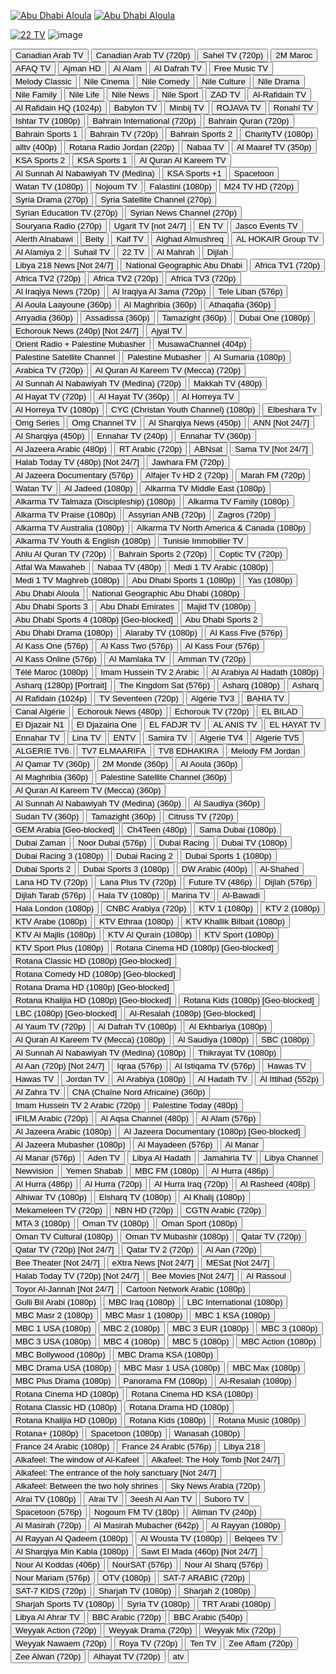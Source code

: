 [![Abu Dhabi Aloula](https://d3fg8lkx8f5xs7.cloudfront.net/325338195)](https://admdn2.cdn.mangomolo.com/adtv/smil:adtv.stream.smil/playlist.m3u8)
[![Abu Dhabi Aloula](https://d3fg8lkx8f5xs7.cloudfront.net/325338195)](https://admdn2.cdn.mangomolo.com/adtv/smil:adtv.stream.smil/playlist.m3u8)

[![22 TV](ssss)](http://82.212.74.99:8000/live/hls/8117.m3u8)
![image](https://user-images.githubusercontent.com/4974793/124799837-08aac680-df66-11eb-93f7-69569c41f111.png)


<a href="http://142.112.39.133:8080/catv.mp4"><button type="button">Canadian Arab TV</button></a>
<a href="http://142.112.39.133:8080/hls/catv/index.m3u8"><button type="button">Canadian Arab TV (720p)</button></a>
<a href="http://142.44.214.231:1935/saheltv/myStream/playlist.m3u8"><button type="button">Sahel TV (720p)</button></a>
<a href="http://149.100.19.226:8001/play/2M_Maroc"><button type="button">2M Maroc</button></a>
<a href="http://149.100.19.226:8001/play/AFAQ_TV"><button type="button">AFAQ TV</button></a>
<a href="http://149.100.19.226:8001/play/AJMAN_HD"><button type="button">Ajman HD</button></a>
<a href="http://149.100.19.226:8001/play/AL_ALAM_SYRIA_TV"><button type="button">Al Alam</button></a>
<a href="http://149.100.19.226:8001/play/AL_DAFRA_HD"><button type="button">Al Dafrah TV</button></a>
<a href="http://149.100.19.226:8001/play/Free_TV"><button type="button">Free Music TV</button></a>
<a href="http://149.100.19.226:8001/play/M_CLASSIC"><button type="button">Melody Classic</button></a>
<a href="http://149.100.19.226:8001/play/Nile_Cinema"><button type="button">Nile Cinema</button></a>
<a href="http://149.100.19.226:8001/play/Nile_Comedy"><button type="button">Nile Comedy</button></a>
<a href="http://149.100.19.226:8001/play/Nile_Culture"><button type="button">Nile Culture</button></a>
<a href="http://149.100.19.226:8001/play/Nile_Drama"><button type="button">Nile Drama</button></a>
<a href="http://149.100.19.226:8001/play/Nile_Family"><button type="button">Nile Family</button></a>
<a href="http://149.100.19.226:8001/play/Nile_Life"><button type="button">Nile Life</button></a>
<a href="http://149.100.19.226:8001/play/Nile_News"><button type="button">Nile News</button></a>
<a href="http://149.100.19.226:8001/play/Nile_Sport"><button type="button">Nile Sport</button></a>
<a href="http://149.100.19.226:8001/play/ZAD_TV"><button type="button">ZAD TV</button></a>
<a href="http://149.202.79.190:8081/arrafidaintv/publish/chunks.m3u8"><button type="button">Al-Rafidain TV</button></a>
<a href="http://149.202.79.190:8081/arrafidaintv/publish/playlist.m3u8"><button type="button">Al Rafidain HQ (1024p)</button></a>
<a href="http://163.172.39.215:25461/line/C4@!a3a1@!w72A/28"><button type="button">Babylon TV</button></a>
<a href="http://163.172.39.215:25461/line/C4@!a3a1@!w72A/45"><button type="button">Minbij TV</button></a>
<a href="http://163.172.39.215:25461/line/C4@!a3a1@!w72A/55"><button type="button">ROJAVA TV</button></a>
<a href="http://163.172.39.215:25461/live/line/C4@!a3a1@!w72A/26.m3u8"><button type="button">Ronahî TV</button></a>
<a href="http://176.9.102.245:1935/iShtarTV/liveStream/playlist.m3u8"><button type="button">Ishtar TV (1080p)</button></a>
<a href="http://185.105.4.106:1935/live/Bahrain%20International/playlist.m3u8"><button type="button">Bahrain International (720p)</button></a>
<a href="http://185.105.4.106:1935/live/Bahrain%20Quran/playlist.m3u8"><button type="button">Bahrain Quran (720p)</button></a>
<a href="http://185.105.4.106:1935/live/Bahrain%20Sports/playlist.m3u8"><button type="button">Bahrain Sports 1</button></a>
<a href="http://185.105.4.106:1935/live/Bahrain%20TV/playlist.m3u8"><button type="button">Bahrain TV (720p)</button></a>
<a href="http://185.105.4.107:1935/live/Bahrain%20Sports%202/playlist.m3u8"><button type="button">Bahrain Sports 2</button></a>
<a href="http://185.105.4.236:1935/live/ngrp:livestream_all/live.m3u8"><button type="button">CharityTV (1080p)</button></a>
<a href="http://185.96.70.242:1935/live/alltv/playlist.m3u8"><button type="button">alltv (400p)</button></a>
<a href="http://188.247.86.66/RotanaRadio/OnAirStudio1/playlist.m3u8"><button type="button">Rotana Radio Jordan (220p)</button></a>
<a href="http://31.14.40.237:1935/live/Nabaa/chunklist.m3u8"><button type="button">Nabaa TV</button></a>
<a href="http://38.96.175.40:1935/liveTrans/ngrp:channel23_all/playlist.m3u8"><button type="button">Al Maaref TV (350p)</button></a>
<a href="http://45.92.69.131:8001/play/a00b"><button type="button">KSA Sports 2</button></a>
<a href="http://45.92.69.131:8001/play/a00c"><button type="button">KSA Sports 1</button></a>
<a href="http://45.92.69.131:8001/play/a00f"><button type="button">Al Quran Al Kareem TV</button></a>
<a href="http://45.92.69.131:8001/play/a00g"><button type="button">Al Sunnah Al Nabawiyah TV (Medina)</button></a>
<a href="http://45.92.69.131:8001/play/a00i"><button type="button">KSA Sports +1</button></a>
<a href="http://45.92.69.131:8001/play/a023"><button type="button">Spacetoon</button></a>
<a href="http://51.15.246.58:8081/watantv_source2/live/playlist.m3u8"><button type="button">Watan TV (1080p)</button></a>
<a href="http://51.210.199.41/hls/stream.m3u8"><button type="button">Nojoum TV</button></a>
<a href="http://51.255.84.28:8081/palestiniantv_source/live/playlist.m3u8"><button type="button">Falastini (1080p)</button></a>
<a href="http://79.137.106.241/live/smil:OutStream1.smil/playlist.m3u8"><button type="button">M24 TV HD (720p)</button></a>
<a href="http://82.137.248.16:1935/Drama/stream19042021/playlist.m3u8"><button type="button">Syria Drama (270p)</button></a>
<a href="http://82.137.248.16:1935/Sat/stream19042021/playlist.m3u8"><button type="button">Syria Satellite Channel (270p)</button></a>
<a href="http://82.137.248.16:1935/SEdu/stream19042021/playlist.m3u8"><button type="button">Syrian Education TV (270p)</button></a>
<a href="http://82.137.248.16:1935/Snews/stream19042021/playlist.m3u8"><button type="button">Syrian News Channel (270p)</button></a>
<a href="http://82.137.248.16:1935/Souryana/stream19042021/playlist.m3u8"><button type="button">Souryana Radio (270p)</button></a>
<a href="http://82.137.248.16:1935/Ugarit/stream19042021/playlist.m3u8"><button type="button">Ugarit TV [not 24/7]</button></a>
<a href="http://82.212.74.100:8000/live/8130.m3u8"><button type="button">EN TV</button></a>
<a href="http://82.212.74.100:8000/live/hls/8131.m3u8"><button type="button">Jasco Events TV</button></a>
<a href="http://82.212.74.2:8000/live/7307.m3u8"><button type="button">Alerth Alnabawi</button></a>
<a href="http://82.212.74.2:8000/live/7312.m3u8"><button type="button">Beity</button></a>
<a href="http://82.212.74.2:8000/live/hls/7311.m3u8"><button type="button">Kaif TV</button></a>
<a href="http://82.212.74.3:8000/live/7512.m3u8"><button type="button">Alghad Almushreq</button></a>
<a href="http://82.212.74.3:8000/live/7513.m3u8"><button type="button">AL HOKAIR Group TV</button></a>
<a href="http://82.212.74.98:8000/live/7815.m3u8"><button type="button">Al Alamiya 2</button></a>
<a href="http://82.212.74.98:8000/live/hls/7726.m3u8"><button type="button">Suhail TV</button></a>
<a href="http://82.212.74.99:8000/live/hls/8117.m3u8"><button type="button">22 TV</button></a>
<a href="http://82.212.74.99:8000/live/hls/8173.m3u8"><button type="button">Al Mahrah</button></a>
<a href="http://91.134.145.75:10001/Dijlah/index.m3u8"><button type="button">Dijlah</button></a>
<a href="http://95.85.47.43/libya218news/tracks-v1a1/mono.m3u8"><button type="button">Libya 218 News [Not 24/7]</button></a>
<a href="http://admdn2.cdn.mangomolo.com/nagtv/smil:nagtv.stream.smil/chunklist_b800000_t64NDgwcA==.m3u8"><button type="button">National Geographic Abu Dhabi</button></a>
<a href="http://africatv.live.net.sa:1935/live/africatv/playlist.m3u8"><button type="button">Africa TV1 (720p)</button></a>
<a href="http://africatv.live.net.sa:1935/live/africatv2/playlist.m3u"><button type="button">Africa TV2 (720p)</button></a>
<a href="http://africatv.live.net.sa:1935/live/africatv2/playlist.m3u8"><button type="button">Africa TV2 (720p)</button></a>
<a href="http://africatv.live.net.sa:1935/live/africatv3/playlist.m3u"><button type="button">Africa TV3 (720p)</button></a>
<a href="http://cdn.catiacast.video/abr/78054972db7708422595bc96c6e024ac/playlist.m3u8"><button type="button">Al Iraqiya News (720p)</button></a>
<a href="http://cdn.catiacast.video/abr/8d2ffb0aba244e8d9101a9488a7daa05/playlist.m3u8"><button type="button">Al Iraqiya Al 3ama (720p)</button></a>
<a href="http://cdn.catiacast.video/abr/ed8f807e2548db4507d2a6f4ba0c4a06/playlist.m3u8"><button type="button">Tele Liban (576p)</button></a>
<a href="http://cdn-hls.globecast.tv/live/ramdisk/al_aoula_laayoune/hls_snrt/index.m3u8"><button type="button">Al Aoula Laayoune (360p)</button></a>
<a href="http://cdn-hls.globecast.tv/live/ramdisk/al_maghribia_snrt/hls_snrt/index.m3u8"><button type="button">Al Maghribia (360p)</button></a>
<a href="http://cdn-hls.globecast.tv/live/ramdisk/arrabiaa/hls_snrt/index.m3u8"><button type="button">Athaqafia (360p)</button></a>
<a href="http://cdn-hls.globecast.tv/live/ramdisk/arriadia/hls_snrt/index.m3u8"><button type="button">Arryadia (360p)</button></a>
<a href="http://cdn-hls.globecast.tv/live/ramdisk/assadissa/hls_snrt/index.m3u8"><button type="button">Assadissa (360p)</button></a>
<a href="http://cdn-hls.globecast.tv/live/ramdisk/tamazight_tv8_snrt/hls_snrt/index.m3u8"><button type="button">Tamazight (360p)</button></a>
<a href="http://dminnvll.cdn.mangomolo.com/dubaione/smil:dubaione.stream.smil/playlist.m3u8"><button type="button">Dubai One (1080p)</button></a>
<a href="http://echorouk-live-tv.dzsecurity.net:8081/echo/EchoroukNews/playlist.m3u8"><button type="button">Echorouk News (240p) [Not 24/7]</button></a>
<a href="http://htvajyal.mada.ps:8888/ajyal/tracks-v1a1/mono.m3u8"><button type="button">Ajyal TV</button></a>
<a href="http://htvint.mada.ps:8889//orient/tracks-v1a1/mono.m3u8"><button type="button">Orient Radio + Palestine Mubasher</button></a>
<a href="http://htvpalsat.mada.ps:8888/musawa/index.m3u8"><button type="button">MusawaChannel (404p)</button></a>
<a href="http://htvpalsat.mada.ps:8888/PBC/tracks-v1a1/mono.m3u8"><button type="button">Palestine Satellite Channel</button></a>
<a href="http://htvpalsat.mada.ps:8888/PBCLive/tracks-v1a1/mono.m3u8"><button type="button">Palestine Mubasher</button></a>
<a href="http://iptv.repl.co/Arabic/Al_summaria/"><button type="button">Al Sumaria (1080p)</button></a>
<a href="http://istream.binarywaves.com:8081/hls/arabica/playlist.m3u8"><button type="button">Arabica TV (720p)</button></a>
<a href="http://m.live.net.sa:1935/live/quran/playlist.m3u8"><button type="button">Al Quran Al Kareem TV (Mecca) (720p)</button></a>
<a href="http://m.live.net.sa:1935/live/sunnah/playlist.m3u8"><button type="button">Al Sunnah Al Nabawiyah TV (Medina) (720p)</button></a>
<a href="http://makkahtv.srfms.com:1935/makkahtv/livestream/chunklist_w1150651953.m3u8"><button type="button">Makkah TV (480p)</button></a>
<a href="http://media.islamexplained.com:1935/live/_definst_mp4:ahme.stream/playlist.m3u8"><button type="button">Al Hayat TV (720p)</button></a>
<a href="http://media.islamexplained.com:1935/live/_definst_mp4:ahme.stream_360p/playlist.m3u8"><button type="button">Al Hayat TV (360p)</button></a>
<a href="http://media.smc-host.com:1935/alhorreya.tv/alhorreya.smil/playlist.m3u8"><button type="button">Al Horreya TV</button></a>
<a href="http://media.smc-host.com:1935/alhorreya.tv/mp4:alhorreya3/playlist.m3u8"><button type="button">Al Horreya TV (1080p)</button></a>
<a href="http://media3.smc-host.com:1935/cycnow.com/smil:cyc.smil/playlist.m3u8"><button type="button">CYC (Christan Youth Channel) (1080p)</button></a>
<a href="http://media3.smc-host.com:1935/elbesharagtv.com/gtv.smil/playlist.m3u8"><button type="button">Elbeshara Tv</button></a>
<a href="http://media6.smc-host.com:1935/omgchannel.net/omgseries/playlist.m3u8"><button type="button">Omg Series</button></a>
<a href="http://media6.smc-host.com:1935/omgchannel.net/omgtv/playlist.m3u8"><button type="button">Omg Channel TV</button></a>
<a href="http://ns8.indexforce.com:1935/alsharqiyalive/mystream/playlist.m3u8"><button type="button">Al Sharqiya News (450p)</button></a>
<a href="http://ns8.indexforce.com:1935/ann/ann/playlist.m3u8"><button type="button">ANN [Not 24/7]</button></a>
<a href="http://ns8.indexforce.com:1935/home/mystream/playlist.m3u8"><button type="button">Al Sharqiya (450p)</button></a>
<a href="http://numidiatv-live.dzsecurity.net:8081/entv/EnnaharTV/playlist.m3u8"><button type="button">Ennahar TV (240p)</button></a>
<a href="http://numidiatv-live.dzsecurity.net:8081/entv/EnnaharTV_SD/playlist.m3u8"><button type="button">Ennahar TV (360p)</button></a>
<a href="http://ott-cdn.ucom.am/s69/index.m3u8"><button type="button">Al Jazeera Arabic (480p)</button></a>
<a href="http://rt-arab.secure.footprint.net:80/1104.m3u8"><button type="button">RT Arabic (720p)</button></a>
<a href="http://rtmp1.abnsat.com/hls/arabic.m3u8"><button type="button">ABNsat</button></a>
<a href="http://stream.sama-tv.net:8080/hls/samatv.m3u8"><button type="button">Sama TV [Not 24/7]</button></a>
<a href="http://streaming.tootvs.com:1935/8010/8010/playlist.m3u8"><button type="button">Halab Today TV (480p) [Not 24/7]</button></a>
<a href="http://streaming.toutech.net:1935/live/mp4:jawharafm.sdp/playlist.m3u8"><button type="button">Jawhara FM (720p)</button></a>
<a href="http://teledunet.com:8080/live/azrotv/azrotv2021/10040.m3u8"><button type="button">Al Jazeera Documentary (576p)</button></a>
<a href="http://two.alfajertv.com:8081/AlfajertvHDTwo_web/web/playlist.m3u8"><button type="button">Alfajer Tv HD 2 (720p)</button></a>
<a href="http://vstream3.hadara.ps:8081/marahFM_web/web/playlist.m3u8"><button type="button">Marah FM (720p)</button></a>
<a href="http://watantv.origin.technostreaming.net:8081/watantv_source2/live/chunks.m3u8"><button type="button">Watan TV</button></a>
<a href="http://web.teledunet.com:8080/live/azrotv/azrotv2021/10008.m3u8"><button type="button">Al Jadeed (1080p)</button></a>
<a href="https://58cc65c534c67.streamlock.net/alkarmatv.com/alkarmame1.smil/playlist.m3u8"><button type="button">Alkarma TV Middle East (1080p)</button></a>
<a href="https://58cc65c534c67.streamlock.net/alkarmatv.com/alkarmame2.smil/playlist.m3u8"><button type="button">Alkarma TV Talmaza (Discipleship) (1080p)</button></a>
<a href="https://58cc65c534c67.streamlock.net/alkarmatv.com/alkarmaNA2.smil/playlist.m3u8"><button type="button">Alkarma TV Family (1080p)</button></a>
<a href="https://58cc65c534c67.streamlock.net/alkarmatv.com/alkarmapa.smil/playlist.m3u8"><button type="button">Alkarma TV Praise (1080p)</button></a>
<a href="https://597f64b67707a.streamlock.net/anbsat.com/anb2/playlist.m3u8"><button type="button">Assyrian ANB (720p)</button></a>
<a href="https://5a3ed7a72ed4b.streamlock.net/zagrostv/SMIL:myStream.smil/playlist.m3u8"><button type="button">Zagros (720p)</button></a>
<a href="https://5a8308add0b31.streamlock.net/alkarmatv.com/alkarmaau.smil/playlist.m3u8"><button type="button">Alkarma TV Australia (1080p)</button></a>
<a href="https://5aafcc5de91f1.streamlock.net/alkarmatv.com/alkarmana1.smil/playlist.m3u8"><button type="button">Alkarma TV North America & Canada (1080p)</button></a>
<a href="https://5aafcc5de91f1.streamlock.net/alkarmatv.com/alkarmaus.smil/playlist.m3u8"><button type="button">Alkarma TV Youth & English (1080p)</button></a>
<a href="https://5ac31d8a4c9af.streamlock.net/tunimmob/myStream/chunklist.m3u8"><button type="button">Tunisie Immobilier TV</button></a>
<a href="https://5b18be6964c2f.streamlock.net/m/ngrp:ahul_all/playlist.m3u8"><button type="button">Ahlu Al Quran TV (720p)</button></a>
<a href="https://5c7b683162943.streamlock.net/live/ngrp:Bahrain%20Sports%202_all/playlist.m3u8"><button type="button">Bahrain Sports 2 (720p)</button></a>
<a href="https://5d12bc59c4748.streamlock.net/redirect/ctvchannel.tv/ctv.smil?type=m3u8"><button type="button">Coptic TV (720p)</button></a>
<a href="https://5d658d7e9f562.streamlock.net/atfal1.com/atfal2/playlist.m3u8"><button type="button">Atfal Wa Mawaheb</button></a>
<a href="https://5dc7d824154d0.streamlock.net/live/Nabaa/playlist.m3u8"><button type="button">Nabaa TV (480p)</button></a>
<a href="https://5f72f3a9b06b7.streamlock.net/live/smil:medi1ar.smil/playlist.m3u8"><button type="button">Medi 1 TV Arabic (1080p)</button></a>
<a href="https://5f72f3a9b06b7.streamlock.net/live/smil:medi1tv.smil/playlist.m3u8"><button type="button">Medi 1 TV Maghreb (1080p)</button></a>
<a href="https://admdn1.cdn.mangomolo.com/adsports1/smil:adsports1.stream.smil/playlist.m3u8"><button type="button">Abu Dhabi Sports 1 (1080p)</button></a>
<a href="https://admdn1.cdn.mangomolo.com/yastv/smil:yastv.stream.smil/playlist.m3u8"><button type="button">Yas (1080p)</button></a>
<a href="https://admdn2.cdn.mangomolo.com/adtv/smil:adtv.stream.smil/playlist.m3u8"><button type="button">Abu Dhabi Aloula</button></a>
<a href="https://admdn2.cdn.mangomolo.com/nagtv/smil:nagtv.stream.smil/playlist.m3u8"><button type="button">National Geographic Abu Dhabi (1080p)</button></a>
<a href="https://admdn3.cdn.mangomolo.com/adsports3/smil:adsports3.stream.smil/playlist.m3u8"><button type="button">Abu Dhabi Sports 3</button></a>
<a href="https://admdn3.cdn.mangomolo.com/emarat/smil:emarat.stream.smil/playlist.m3u8"><button type="button">Abu Dhabi Emirates</button></a>
<a href="https://admdn4.cdn.mangomolo.com/majid/smil:majid.stream.smil/playlist.m3u8"><button type="button">Majid TV (1080p)</button></a>
<a href="https://admdn4ta.cdn.mgmlcdn.com/adsports4/smil:adsports4.stream.smil/playlist.m3u8"><button type="button">Abu Dhabi Sports 4 (1080p) [Geo-blocked]</button></a>
<a href="https://admdn5.cdn.mangomolo.com/adsports2/smil:adsports2.stream.smil/playlist.m3u8"><button type="button">Abu Dhabi Sports 2</button></a>
<a href="https://admdn5.cdn.mangomolo.com/drama/smil:drama.stream.smil/playlist.m3u8"><button type="button">Abu Dhabi Drama (1080p)</button></a>
<a href="https://alaraby.cdn.octivid.com/alaraby/smil:alaraby.stream.smil/playlist.m3u8"><button type="button">Alaraby TV (1080p)</button></a>
<a href="https://alkasmsl4.akamaized.net/hls/live/2003123/alkas5abe/master.m3u8"><button type="button">Al Kass Five (576p)</button></a>
<a href="https://alkasmsl4.akamaized.net/hls/live/2003123/alkass1oppe/master.m3u8"><button type="button">Al Kass One (576p)</button></a>
<a href="https://alkasmsl4.akamaized.net/hls/live/2003123/alkass2pwi/master.m3u8"><button type="button">Al Kass Two (576p)</button></a>
<a href="https://alkasmsl4.akamaized.net/hls/live/2003123/alkass4aobe/master.m3u8"><button type="button">Al Kass Four (576p)</button></a>
<a href="https://alkasmsl4.akamaized.net/hls/live/2003123/AlkassOnlineG129/playlist.m3u8"><button type="button">Al Kass Online (576p)</button></a>
<a href="https://almamlka-live.ercdn.net/almamlka/almamlka.m3u8"><button type="button">Al Mamlaka TV</button></a>
<a href="https://ammantv.c.s73cdn.net/23153d43-375a-472a-bc5f-9827582b5d22/elemental/live/master.m3u8"><button type="button">Amman TV (720p)</button></a>
<a href="https://api.new.livestream.com/accounts/27130247/events/8196478/live.m3u8"><button type="button">Télé Maroc (1080p)</button></a>
<a href="https://ar.imamhusseintv.com/live/ih201/index.m3u8"><button type="button">Imam Hussein TV 2 Arabic</button></a>
<a href="https://av.alarabiya.net/alarabiapublish/alhadath.smil/playlist.m3u8"><button type="button">Al Arabiya Al Hadath (1080p)</button></a>
<a href="https://bcliveunivsecure-lh.akamaihd.net/i/VERTICAL_1@301860/master.m3u8"><button type="button">Asharq (1280p) [Portrait]</button></a>
<a href="https://bcovlive-a.akamaihd.net/87f7c114719b4646b7c4263c26515cf3/eu-central-1/6008340466001/profile_0/chunklist.m3u8"><button type="button">The Kingdom Sat (576p)</button></a>
<a href="https://bcsecurelivehls-i.akamaihd.net/hls/live/1021447/6203311941001/index.m3u8"><button type="button">Asharq (1080p)</button></a>
<a href="https://bcsecurelivehls-i.akamaihd.net/hls/live/1021447/6203311941001/master.m3u8"><button type="button">Asharq</button></a>
<a href="https://cdg8.edge.technocdn.com/arrafidaintv/abr_live/playlist.m3u8"><button type="button">Al Rafidain (1024p)</button></a>
<a href="https://cdn.tvseventeen.com/test_tv_seventeen/index.m3u8"><button type="button">TV Seventeen (720p)</button></a>
<a href="https://cdn02.hta.dz/abr_htatv/A3_HD/htatv/A3_HD_720p/chunks.m3u8"><button type="button">Algérie TV3</button></a>
<a href="https://cdn02.hta.dz/abr_htatv/Bahia_TV/htatv/Bahia_TV_720p/chunks.m3u8"><button type="button">BAHIA TV</button></a>
<a href="https://cdn02.hta.dz/abr_htatv/CANAL_ALGERIE/htatv/CANAL_ALGERIE_720p/chunks.m3u8"><button type="button">Canal Algérie</button></a>
<a href="https://cdn02.hta.dz/abr_htatv/ECHOROUK_NEWS/htatv/ECHOROUK_NEWS_720p/chunks.m3u8"><button type="button">Echorouk News (480p)</button></a>
<a href="https://cdn02.hta.dz/abr_htatv/Echorouk_TV_HD/htatv/Echorouk_TV_HD_720p/chunks.m3u8"><button type="button">Echorouk TV (720p)</button></a>
<a href="https://cdn02.hta.dz/abr_htatv/EL_BILAD/htatv/EL_BILAD_720p/chunks.m3u8"><button type="button">EL BILAD</button></a>
<a href="https://cdn02.hta.dz/abr_htatv/El_Djazair_N1/htatv/El_Djazair_N1_720p/chunks.m3u8"><button type="button">El Djazair N1</button></a>
<a href="https://cdn02.hta.dz/abr_htatv/EL_DJAZAIRIA_TV/htatv/EL_DJAZAIRIA_TV_720p/chunks.m3u8"><button type="button">El Djazairia One</button></a>
<a href="https://cdn02.hta.dz/abr_htatv/EL_FADJR_TV_DZ/htatv/EL_FADJR_TV_DZ_720p/chunks.m3u8"><button type="button">EL FADJR TV</button></a>
<a href="https://cdn02.hta.dz/abr_htatv/El_Fhama_TV/htatv/El_Fhama_TV_720p/chunks.m3u8"><button type="button">AL ANIS TV</button></a>
<a href="https://cdn02.hta.dz/abr_htatv/EL_HAYAT_TV_ALGERIE/htatv/EL_HAYAT_TV_ALGERIE_720p/chunks.m3u8"><button type="button">EL HAYAT TV</button></a>
<a href="https://cdn02.hta.dz/abr_htatv/ENNAHAR_TV/htatv/ENNAHAR_TV_720p/chunks.m3u8"><button type="button">Ennahar TV</button></a>
<a href="https://cdn02.hta.dz/abr_htatv/Lina_TV/htatv/Lina_TV_720p/chunks.m3u8"><button type="button">Lina TV</button></a>
<a href="https://cdn02.hta.dz/abr_htatv/PROGRAMME_NATIONAL/htatv/PROGRAMME_NATIONAL_720p/chunks.m3u8"><button type="button">ENTV</button></a>
<a href="https://cdn02.hta.dz/abr_htatv/SamiraTV/htatv/SamiraTV_720p/chunks.m3u8"><button type="button">Samira TV</button></a>
<a href="https://cdn02.hta.dz/abr_htatv/TV_4/htatv/TV_4_720p/chunks.m3u8"><button type="button">Algerie TV4</button></a>
<a href="https://cdn02.hta.dz/abr_htatv/TV_5/htatv/TV_5_720p/chunks.m3u8"><button type="button">Algerie TV5</button></a>
<a href="https://cdn02.hta.dz/abr_htatv/TV_6_HD/htatv/TV_6_HD_720p/chunks.m3u8"><button type="button">ALGERIE TV6</button></a>
<a href="https://cdn02.hta.dz/abr_htatv/TV7_ELMAARIFA/htatv/TV7_ELMAARIFA_720p/chunks.m3u8"><button type="button">TV7 ELMAARIFA</button></a>
<a href="https://cdn02.hta.dz/abr_htatv/TV8_EDHAKIRA/htatv/TV8_EDHAKIRA_720p/chunks.m3u8"><button type="button">TV8 EDHAKIRA</button></a>
<a href="https://cdn3.wowza.com/1/ZFBldUlPNjRBRDZM/ZW90V2ZW/hls/live/playlist.m3u8"><button type="button">Melody FM Jordan</button></a>
<a href="https://cdn5.iqsat.net/iq/8c17d37e0f5c88b1e9c7e1f8f82bc980.sdp/playlist.m3u8"><button type="button">Al Qamar TV (360p)</button></a>
<a href="https://cdnamd-hls-globecast.akamaized.net/live/ramdisk/2m_monde/hls_video_ts/2m_monde.m3u8"><button type="button">2M Monde (360p)</button></a>
<a href="https://cdnamd-hls-globecast.akamaized.net/live/ramdisk/al_aoula_inter/hls_snrt/al_aoula_inter.m3u8"><button type="button">Al Aoula (360p)</button></a>
<a href="https://cdnamd-hls-globecast.akamaized.net/live/ramdisk/al_maghribia_snrt/hls_snrt/index.m3u8"><button type="button">Al Maghribia (360p)</button></a>
<a href="https://cdnamd-hls-globecast.akamaized.net/live/ramdisk/palestinian_satellite_channel/hls1/palestinian_satellite_channel.m3u8"><button type="button">Palestine Satellite Channel (360p)</button></a>
<a href="https://cdnamd-hls-globecast.akamaized.net/live/ramdisk/saudi_quran/hls1/saudi_quran.m3u8"><button type="button">Al Quran Al Kareem TV (Mecca) (360p)</button></a>
<a href="https://cdnamd-hls-globecast.akamaized.net/live/ramdisk/saudi_sunnah/hls1/saudi_sunnah.m3u8"><button type="button">Al Sunnah Al Nabawiyah TV (Medina) (360p)</button></a>
<a href="https://cdnamd-hls-globecast.akamaized.net/live/ramdisk/saudi_tv/hls1/saudi_tv.m3u8"><button type="button">Al Saudiya (360p)</button></a>
<a href="https://cdnamd-hls-globecast.akamaized.net/live/ramdisk/sudan_tv/hls1/sudan_tv.m3u8"><button type="button">Sudan TV (360p)</button></a>
<a href="https://cdnamd-hls-globecast.akamaized.net/live/ramdisk/tamazight_tv8_snrt/hls_snrt/index.m3u8"><button type="button">Tamazight (360p)</button></a>
<a href="https://citrusstv.akamaized.net/hls/live/687285/CTV/index.m3u8"><button type="button">Citruss TV (720p)</button></a>
<a href="https://d2e40kvaojifd6.cloudfront.net/stream/gem_arabia/playlist_960x540_2000k.m3u8"><button type="button">GEM Arabia [Geo-blocked]</button></a>
<a href="https://dcunilive93-lh.akamaihd.net/i/dclive_1@835787/master.m3u8"><button type="button">Ch4Teen (480p)</button></a>
<a href="https://dmieigthvll.cdn.mgmlcdn.com/samadubaiht/smil:samadubai.stream.smil/playlist.m3u8"><button type="button">Sama Dubai (1080p)</button></a>
<a href="https://dmiffthvll.cdn.mangomolo.com/dubaizaman/smil:dubaizaman.stream.smil/playlist.m3u8"><button type="button">Dubai Zaman</button></a>
<a href="https://dmiffthvll.cdn.mangomolo.com/noordubaitv/smil:noordubaitv.smil/playlist.m3u8"><button type="button">Noor Dubai (576p)</button></a>
<a href="https://dmisvthvll.cdn.mangomolo.com/events/smil:events.smil/playlist.m3u8"><button type="button">Dubai Racing</button></a>
<a href="https://dmisxthvll.cdn.mgmlcdn.com/dubaitvht/smil:dubaitv.stream.smil/playlist.m3u8"><button type="button">Dubai TV (1080p)</button></a>
<a href="https://dmithrvll.cdn.mangomolo.com/dubaimubasher/smil:dubaimubasher.smil/playlist.m3u8"><button type="button">Dubai Racing 3 (1080p)</button></a>
<a href="https://dmithrvll.cdn.mangomolo.com/dubairacing/smil:dubairacing.smil/playlist.m3u8"><button type="button">Dubai Racing 2</button></a>
<a href="https://dmitnthvll.cdn.mangomolo.com/dubaisports/smil:dubaisports.smil/index.m3u8"><button type="button">Dubai Sports 1 (1080p)</button></a>
<a href="https://dmitwlvvll.cdn.mangomolo.com/dubaisportshd/smil:dubaisportshd.smil/index.m3u8"><button type="button">Dubai Sports 2</button></a>
<a href="https://dmitwlvvll.cdn.mangomolo.com/dubaisportshd5/smil:dubaisportshd5.smil/index.m3u8"><button type="button">Dubai Sports 3 (1080p)</button></a>
<a href="https://dwstream2-lh.akamaihd.net/i/dwstream2_live@124400/master.m3u8"><button type="button">DW Arabic (400p)</button></a>
<a href="https://easybroadcast.akamaized.net/abr_live/Al-Shahed/live/Al-Shahed_720p/chunks.m3u8"><button type="button">Al-Shahed</button></a>
<a href="https://eitc.secure2.footprint.net/egress/chandler/emirates/eitc/master22-vod.m3u8"><button type="button">Lana HD TV (720p)</button></a>
<a href="https://eitc.secure2.footprint.net/egress/chandler/emirates/eitc2/m3u8/sdi2-720p.m3u8"><button type="button">Lana Plus TV (720p)</button></a>
<a href="https://futuretv.cdn.mangomolo.com/futuretv/smil:futuretv.smil/master.m3u8"><button type="button">Future TV (486p)</button></a>
<a href="https://ghaasiflu.online/Dijlah/index.m3u8"><button type="button">Dijlah (576p)</button></a>
<a href="https://ghaasiflu.online/tarab/index.m3u8"><button type="button">Dijlah Tarab (576p)</button></a>
<a href="https://gstream4.panet.co.il/edge/halaTV/playlist.m3u8"><button type="button">Hala TV (1080p)</button></a>
<a href="https://gulfsat.cdn.easybroadcast.fr/abr_live/MarinaTv/live/MarinaTv_720p/chunks.m3u8"><button type="button">Marina TV</button></a>
<a href="https://gulfsat.cdn.easybroadcast.fr/live/Al-Bawadi_abr/chunks.m3u8"><button type="button">Al-Bawadi</button></a>
<a href="https://halaldn.cdn.mangomolo.com/halavd/smil:halavd.stream.smil/chunklist.m3u8"><button type="button">Hala London (1080p)</button></a>
<a href="https://hiplayer.hibridcdn.net/t/cnbcarabia-live.m3u8"><button type="button">CNBC Arabiya (720p)</button></a>
<a href="https://hiplayer.hibridcdn.net/t/kwmedia-kwtv1.m3u8"><button type="button">KTV 1 (1080p)</button></a>
<a href="https://hiplayer.hibridcdn.net/t/kwmedia-kwtv2.m3u8"><button type="button">KTV 2 (1080p)</button></a>
<a href="https://hiplayer.hibridcdn.net/t/kwmedia-kwtvarabi.m3u8"><button type="button">KTV Arabe (1080p)</button></a>
<a href="https://hiplayer.hibridcdn.net/t/kwmedia-kwtvethraa.m3u8"><button type="button">KTV Ethraa (1080p)</button></a>
<a href="https://hiplayer.hibridcdn.net/t/kwmedia-kwtvkids.m3u8"><button type="button">KTV Khallik Bilbait (1080p)</button></a>
<a href="https://hiplayer.hibridcdn.net/t/kwmedia-kwtvmajlis.m3u8"><button type="button">KTV Al Majlis (1080p)</button></a>
<a href="https://hiplayer.hibridcdn.net/t/kwmedia-kwtvqurain.m3u8"><button type="button">KTV Al Qurain (1080p)</button></a>
<a href="https://hiplayer.hibridcdn.net/t/kwmedia-kwtvsports.m3u8"><button type="button">KTV Sport (1080p)</button></a>
<a href="https://hiplayer.hibridcdn.net/t/kwmedia-kwtvsportsplus.m3u8"><button type="button">KTV Sport Plus (1080p)</button></a>
<a href="https://hiplayer.hibridcdn.net/t/rotana-cinema.m3u8"><button type="button">Rotana Cinema HD (1080p) [Geo-blocked]</button></a>
<a href="https://hiplayer.hibridcdn.net/t/rotana-classical.m3u8"><button type="button">Rotana Classic HD (1080p) [Geo-blocked]</button></a>
<a href="https://hiplayer.hibridcdn.net/t/rotana-comedy.m3u8"><button type="button">Rotana Comedy HD (1080p) [Geo-blocked]</button></a>
<a href="https://hiplayer.hibridcdn.net/t/rotana-drama.m3u8"><button type="button">Rotana Drama HD (1080p) [Geo-blocked]</button></a>
<a href="https://hiplayer.hibridcdn.net/t/rotana-khaleejiya.m3u8"><button type="button">Rotana Khalijia HD (1080p) [Geo-blocked]</button></a>
<a href="https://hiplayer.hibridcdn.net/t/rotana-kids.m3u8"><button type="button">Rotana Kids (1080p) [Geo-blocked]</button></a>
<a href="https://hiplayer.hibridcdn.net/t/rotana-lbc.m3u8"><button type="button">LBC (1080p) [Geo-blocked]</button></a>
<a href="https://hiplayer.hibridcdn.net/t/rotana-risala.m3u8"><button type="button">Al-Resalah (1080p) [Geo-blocked]</button></a>
<a href="https://ikomg1.s.llnwi.net/alyaumtv/playlist.m3u8"><button type="button">Al Yaum TV (720p)</button></a>
<a href="https://iptv-all.lanesh4d0w.codes/saudiarabia/aldafrah"><button type="button">Al Dafrah TV (1080p)</button></a>
<a href="https://iptv--iptv.repl.co/Arabic/Ekhbariyah/"><button type="button">Al Ekhbariya (1080p)</button></a>
<a href="https://iptv--iptv.repl.co/Arabic/Quran_TV/"><button type="button">Al Quran Al Kareem TV (Mecca) (1080p)</button></a>
<a href="https://iptv--iptv.repl.co/Arabic/Saudi1_TV/"><button type="button">Al Saudiya (1080p)</button></a>
<a href="https://iptv--iptv.repl.co/Arabic/SBC"><button type="button">SBC (1080p)</button></a>
<a href="https://iptv--iptv.repl.co/Arabic/Sunnah_TV/"><button type="button">Al Sunnah Al Nabawiyah TV (Medina) (1080p)</button></a>
<a href="https://iptv--iptv.repl.co/Arabic/Zikrayat/"><button type="button">Thikrayat TV (1080p)</button></a>
<a href="https://iptv--iptv.repl.co/streamlink?url=https://www.dailymotion.com/video/x74wje5"><button type="button">Al Aan (720p) [Not 24/7]</button></a>
<a href="https://iqraac.cdn.mangomolo.com/iqraa/smil:iqraar1.stream.smil/playlist.m3u8"><button type="button">Iqraa (576p)</button></a>
<a href="https://jmc-live.ercdn.net/alistiqama/alistiqama.m3u8"><button type="button">Al Istiqama TV (576p)</button></a>
<a href="https://jmc-live.ercdn.net/hawastvhd/hawastvhd.m3u8"><button type="button">Hawas TV</button></a>
<a href="https://jmc-live.ercdn.net/hawastvhd/hawastvhd_720p.m3u8"><button type="button">Hawas TV</button></a>
<a href="https://jrtv-live.ercdn.net/jordanhd/jordanhd.m3u8"><button type="button">Jordan TV</button></a>
<a href="https://live.alarabiya.net/alarabiapublish/alarabiya.smil/playlist.m3u8"><button type="button">Al Arabiya (1080p)</button></a>
<a href="https://live.alarabiya.net/alarabiapublish/alhadath.smil/playlist.m3u8"><button type="button">Al Hadath TV</button></a>
<a href="https://live.alittihad.tv/ittihad/index.m3u8"><button type="button">Al Ittihad (552p)</button></a>
<a href="https://live.al-zahratv.com/live/playlist2/index.m3u8"><button type="button">Al Zahra TV</button></a>
<a href="https://live.creacast.com/cna/smil:cna.smil/chunklist.m3u8"><button type="button">CNA (Chaîne Nord Africaine) (360p)</button></a>
<a href="https://live.imamhossaintv.com/live/ih2.m3u8"><button type="button">Imam Hussein TV 2 Arabic (720p)</button></a>
<a href="https://live.paltoday.tv/paltv/live/playlist.m3u8"><button type="button">Palestine Today (480p)</button></a>
<a href="https://live.presstv.com/ifilmlive/smil:ifilmar.smil/playlist.m3u8"><button type="button">iFILM Arabic (720p)</button></a>
<a href="https://live-1.linuxway.info/aqsatv/live/tv/playlist.m3u8"><button type="button">Al Aqsa Channel (480p)</button></a>
<a href="https://live2.alalamtv.net/alalam.m3u8"><button type="button">Al Alam (576p)</button></a>
<a href="https://live-hls-web-aja.getaj.net/AJA/index.m3u8"><button type="button">Al Jazeera Arabic (1080p)</button></a>
<a href="https://live-hls-web-ajd.getaj.net/AJD/index.m3u8"><button type="button">Al Jazeera Documentary (1080p) [Geo-blocked]</button></a>
<a href="https://live-hls-web-ajm.getaj.net/AJM/index.m3u8"><button type="button">Al Jazeera Mubasher (1080p)</button></a>
<a href="https://lmdstrm.cdn.octivid.com/mayadeen-live/smil:mayadeen.smil/playlist.m3u8"><button type="button">Al Mayadeen (576p)</button></a>
<a href="https://manar.live/iptv/playlist.m3u8"><button type="button">Al Manar</button></a>
<a href="https://manar.live/x.smil/tracks-v1a1/mono.m3u8"><button type="button">Al Manar (576p)</button></a>
<a href="https://master.starmena-cloud.com/hls/aden.m3u8"><button type="button">Aden TV</button></a>
<a href="https://master.starmena-cloud.com/hls/hd.m3u8"><button type="button">Libya Al Hadath</button></a>
<a href="https://master.starmena-cloud.com/hls/jam.m3u8"><button type="button">Jamahiria TV</button></a>
<a href="https://master.starmena-cloud.com/hls/libyas.m3u8"><button type="button">Libya Channel</button></a>
<a href="https://master.starmena-cloud.com/hls/newv.m3u8"><button type="button">Newvision</button></a>
<a href="https://master.starmena-cloud.com/hls/yemenshabab.m3u8"><button type="button">Yemen Shabab</button></a>
<a href="https://mbcfm-riyadh-prod-dub.shahid.net/out/v1/69c8a03f507e422f99cf5c07291c9e3a/index.m3u8"><button type="button">MBC FM (1080p)</button></a>
<a href="https://mbnhls-lh.akamaihd.net/i/MBN_1@118619/master.m3u8"><button type="button">Al Hurra (486p)</button></a>
<a href="https://mbnhls-lh.akamaihd.net/i/MBN_1@118619/master.m3u8"><button type="button">Al Hurra (486p)</button></a>
<a href="https://mbningestworld-i.akamaihd.net/hls/live/586122/worldsafe/master.m3u8"><button type="button">Al Hurra (720p)</button></a>
<a href="https://mbningestworld-i.akamaihd.net/hls/live/644021/iraqworldsafe/master.m3u8"><button type="button">Al Hurra Iraq (720p)</button></a>
<a href="https://media1.livaat.com/AL-RASHEED-HD/index.m3u8"><button type="button">Al Rasheed (408p)</button></a>
<a href="https://mn-nl.mncdn.com/alhiwar_live/smil:alhiwar.smil/playlist.m3u8"><button type="button">Alhiwar TV (1080p)</button></a>
<a href="https://mn-nl.mncdn.com/elsharq_live/live/playlist.m3u8"><button type="button">Elsharq TV (1080p)</button></a>
<a href="https://mn-nl.mncdn.com/khalij/khalij/playlist.m3u8"><button type="button">Al Khalij (1080p)</button></a>
<a href="https://mn-nl.mncdn.com/mekameleen/smil:mekameleentv.smil/playlist.m3u8"><button type="button">Mekameleen TV (720p)</button></a>
<a href="https://nbntv.me:8443/nbntv/index.m3u8"><button type="button">NBN HD (720p)</button></a>
<a href="https://news.cgtn.com/resource/live/arabic/cgtn-a.m3u8"><button type="button">CGTN Arabic (720p)</button></a>
<a href="https://ooyalahd2-f.akamaihd.net/i/mtach7_delivery@348438/master.m3u8"><button type="button">MTA 3 (1080p)</button></a>
<a href="https://partne.cdn.mangomolo.com/omantv/smil:omantv.stream.smil/playlist.m3u8"><button type="button">Oman TV (1080p)</button></a>
<a href="https://partne.cdn.mangomolo.com/omsport/smil:omsport.stream.smil/playlist.m3u8"><button type="button">Oman Sport (1080p)</button></a>
<a href="https://partwo.cdn.mangomolo.com/omcultural/smil:omcultural.stream.smil/playlist.m3u8"><button type="button">Oman TV Cultural (1080p)</button></a>
<a href="https://partwo.cdn.mangomolo.com/omlive/smil:omlive.stream.smil/playlist.m3u8"><button type="button">Oman TV Mubashir (1080p)</button></a>
<a href="https://qatartv.akamaized.net/hls/live/2026573/qtv1/master.m3u8"><button type="button">Qatar TV (720p)</button></a>
<a href="https://qatartv.akamaized.net/hls/live/2026573/qtv1/master720p.m3u8"><button type="button">Qatar TV (720p) [Not 24/7]</button></a>
<a href="https://qatartv.akamaized.net/hls/live/2026574/qtv2/master.m3u8"><button type="button">Qatar TV 2 (720p)</button></a>
<a href="https://query-streamlink.lanesh4d0w.repl.co/iptv-query?streaming-ip=https://www.dailymotion.com/video/x74wje5"><button type="button">Al Aan (720p)</button></a>
<a href="https://query-streamlink.lanesh4d0w.repl.co/iptv-query?streaming-ip=https://www.youtube.com/channel/UC32M9DWf0zgMhBYGd_MOiIw/live"><button type="button">Bee Theater [Not 24/7]</button></a>
<a href="https://query-streamlink.lanesh4d0w.repl.co/iptv-query?streaming-ip=https://www.youtube.com/channel/UC65F33K2cXk9hGDbOQYhTOw/live"><button type="button">eXtra News [Not 24/7]</button></a>
<a href="https://query-streamlink.lanesh4d0w.repl.co/iptv-query?streaming-ip=https://www.youtube.com/channel/UCg5uHOxrP5GkMWldOavPKGQ/live"><button type="button">MESat [Not 24/7]</button></a>
<a href="https://query-streamlink.lanesh4d0w.repl.co/iptv-query?streaming-ip=https://www.youtube.com/channel/UCnh5Faqn_r9HxeNd_dsvGHQ/live"><button type="button">Halab Today TV (720p) [Not 24/7]</button></a>
<a href="https://query-streamlink.lanesh4d0w.repl.co/iptv-query?streaming-ip=https://www.youtube.com/channel/UCuaMJTqQ_W7qztqZ_zyErJg/live"><button type="button">Bee Movies [Not 24/7]</button></a>
<a href="https://query-streamlink.lanesh4d0w.repl.co/iptv-query?streaming-ip=https://www.youtube.com/user/AlRassoulChannel/live"><button type="button">Al Rassoul</button></a>
<a href="https://query-streamlink.lanesh4d0w.repl.co/iptv-query?streaming-ip=https://www.youtube.com/user/toyorlive/live"><button type="button">Toyor Al-Jannah [Not 24/7]</button></a>
<a href="https://shls-cartoon-net-prod-dub.shahid.net/out/v1/dc4aa87372374325a66be458f29eab0f/index.m3u8"><button type="button">Cartoon Network Arabic (1080p)</button></a>
<a href="https://shls-gulli-bil-arabi-prod-dub.shahid.net/out/v1/440c8a376b2049788371a8c2916887c4/index.m3u8"><button type="button">Gulli Bil Arabi (1080p)</button></a>
<a href="https://shls-iraq-prod-dub.shahid.net/out/v1/c9bf1e87ea66478bb20bc5c93c9d41ea/index.m3u8"><button type="button">MBC Iraq (1080p)</button></a>
<a href="https://shls-lbci-prod-dub.shahid.net/out/v1/d8cce30036e743318a7f338539689968/index.m3u8"><button type="button">LBC International (1080p)</button></a>
<a href="https://shls-masr2-prod-dub.shahid.net/out/v1/f683685242b549f48ea8a5171e3e993a/index.m3u8"><button type="button">MBC Masr 2 (1080p)</button></a>
<a href="https://shls-masr-prod-dub.shahid.net/out/v1/b7093401da27496797a8949de23f4578/index.m3u8"><button type="button">MBC Masr 1 (1080p)</button></a>
<a href="https://shls-mbc1ksa-prod-dub.shahid.net/out/v1/451b666db1fb41c7a4bbecf7b4865107/index.m3u8"><button type="button">MBC 1 KSA (1080p)</button></a>
<a href="https://shls-mbc1-usa-prod.shahid.net/out/v1/1b559e832c3f40f996c1984245b3b24b/index.m3u8"><button type="button">MBC 1 USA (1080p)</button></a>
<a href="https://shls-mbc2-prod-dub.shahid.net/out/v1/b4befe19798745fe986f5a9bfba62126/index.m3u8"><button type="button">MBC 2 (1080p)</button></a>
<a href="https://shls-mbc3-eur-prod-dub.shahid.net/out/v1/fce09dd6a967431a871efb3b8dec9f82/index.m3u8"><button type="button">MBC 3 EUR (1080p)</button></a>
<a href="https://shls-mbc3-prod-dub.shahid.net/out/v1/d5bbe570e1514d3d9a142657d33d85e6/index.m3u8"><button type="button">MBC 3 (1080p)</button></a>
<a href="https://shls-mbc3-usa-prod.shahid.net/out/v1/f7584f50d13c4c01b0fac2be04c61c7e/index.m3u8"><button type="button">MBC 3 USA (1080p)</button></a>
<a href="https://shls-mbc4-prod-dub.shahid.net/out/v1/c08681f81775496ab4afa2bac7ae7638/index.m3u8"><button type="button">MBC 4 (1080p)</button></a>
<a href="https://shls-mbc5-prod-dub.shahid.net/out/v1/2720564b6a4641658fdfb6884b160da2/index.m3u8"><button type="button">MBC 5 (1080p)</button></a>
<a href="https://shls-mbcaction-prod-dub.shahid.net/out/v1/68dd761538e5460096c42422199d050b/index.m3u8"><button type="button">MBC Action (1080p)</button></a>
<a href="https://shls-mbcbollywood-prod-dub.shahid.net/out/v1/a79c9d7ef2a64a54a64d5c4567b3462a/index.m3u8"><button type="button">MBC Bollywood (1080p)</button></a>
<a href="https://shls-mbcdramaksa-prod-dub.shahid.net/out/v1/ce0f0762d89e4394a856c5fd13e43645/index.m3u8"><button type="button">MBC Drama KSA (1080p)</button></a>
<a href="https://shls-mbc-drama-usa-prod.shahid.net/out/v1/efb67fc5c04a40778cd5c21e2e7ea884/index.m3u8"><button type="button">MBC Drama USA (1080p)</button></a>
<a href="https://shls-mbc-masr-usa-prod.shahid.net/out/v1/d4fded7d5df04b88b9ea1db61d00f095/index.m3u8"><button type="button">MBC Masr 1 USA (1080p)</button></a>
<a href="https://shls-mbcmax-prod-dub.shahid.net/out/v1/13815a7cda864c249a88c38e66a2e653/index.m3u8"><button type="button">MBC Max (1080p)</button></a>
<a href="https://shls-mbcplusdrama-prod-dub.shahid.net/out/v1/97ca0ce6fc6142f4b14c0a694af59eab/index.m3u8"><button type="button">MBC Plus Drama (1080p)</button></a>
<a href="https://shls-panoramafm-prod-dub.shahid.net/out/v1/66262e420d824475aaae794dc2d69f14/index.m3u8"><button type="button">Panorama FM (1080p)</button></a>
<a href="https://shls-rotana-alresalah-prod-dub.shahid.net/out/v1/936b89606b5e48db8ca28caa40adc886/index.m3u8"><button type="button">Al-Resalah (1080p)</button></a>
<a href="https://shls-rotanacinema-egy-prod-dub.shahid.net/out/v1/c39c0ecbcbdb46e890e91106776397a8/index.m3u8"><button type="button">Rotana Cinema HD (1080p)</button></a>
<a href="https://shls-rotanacinema-ksa-prod-dub.shahid.net/out/v1/6cee1c57ea7841e697eb15cefc98e0a6/index.m3u8"><button type="button">Rotana Cinema HD KSA (1080p)</button></a>
<a href="https://shls-rotanaclassic-prod-dub.shahid.net/out/v1/4eebed211c8441228321b4f67a46c5a5/index.m3u8"><button type="button">Rotana Classic HD (1080p)</button></a>
<a href="https://shls-rotanadrama-prod-dub.shahid.net/out/v1/20c617b40dc743589ecc9d08d9d3345d/index.m3u8"><button type="button">Rotana Drama HD (1080p)</button></a>
<a href="https://shls-rotanakhalijia-prod-dub.shahid.net/out/v1/a639fd49db684f1b8c063d398101a888/index.m3u8"><button type="button">Rotana Khalijia HD (1080p)</button></a>
<a href="https://shls-rotanakids-prod-dub.shahid.net/out/v1/df6e0eb3cdc4410b98209aafc8677cef/index.m3u8"><button type="button">Rotana Kids (1080p)</button></a>
<a href="https://shls-rotanamusic-prod-dub.shahid.net/out/v1/edfe0095261648908a3a931b72489f3f/index.m3u8"><button type="button">Rotana Music (1080p)</button></a>
<a href="https://shls-rotanaplus-prod-dub.shahid.net/out/v1/1fc6103458be480b96e6a574b00fe1c0/index.m3u8"><button type="button">Rotana+ (1080p)</button></a>
<a href="https://shls-spacetoon-prod-dub.shahid.net/out/v1/6240b773a3f34cca95d119f9e76aec02/index.m3u8"><button type="button">Spacetoon (1080p)</button></a>
<a href="https://shls-wanasah-prod-dub.shahid.net/out/v1/c84ef3128e564b74a6a796e8b6287de6/index.m3u8"><button type="button">Wanasah (1080p)</button></a>
<a href="https://static.france24.com/live/F24_AR_HI_HLS/live_tv.m3u8"><button type="button">France 24 Arabic (1080p)</button></a>
<a href="https://static.france24.com/live/F24_AR_LO_HLS/live_web.m3u8"><button type="button">France 24 Arabic (576p)</button></a>
<a href="https://stream.218tv.net/libya218TV/tracks-v1a1/mono.m3u8"><button type="button">Libya 218</button></a>
<a href="https://stream.alkafeel.net/live/alkafeel/rAa5PGot1/manifest.m3u8"><button type="button">Alkafeel: The window of Al-Kafeel</button></a>
<a href="https://stream.alkafeel.net/live/alkafeel/rAa5PGot2/manifest.m3u8"><button type="button">Alkafeel: The Holy Tomb [Not 24/7]</button></a>
<a href="https://stream.alkafeel.net/live/alkafeel/rAa5PGot3/manifest.m3u8"><button type="button">Alkafeel: The entrance of the holy sanctuary [Not 24/7]</button></a>
<a href="https://stream.alkafeel.net/live/alkafeel/rAa5PGot4/manifest.m3u8"><button type="button">Alkafeel: Between the two holy shrines</button></a>
<a href="https://stream.skynewsarabia.com/hls/sna.m3u8"><button type="button">Sky News Arabia (720p)</button></a>
<a href="https://stream02.fasttelco.net/4/pub/asset/28/streams.m3u8"><button type="button">Alrai TV (1080p)</button></a>
<a href="https://stream02.fasttelco.net/live/alrai.stream/chunklist.m3u8"><button type="button">Alrai TV</button></a>
<a href="https://streaming.3eeshalaan.net/AAAFinalFeed/AlAanFeed_live.m3u8"><button type="button">3eesh Al Aan TV</button></a>
<a href="https://streaming.viewmedia.tv/viewsatstream12/viewsatstream12.smil/playlist.m3u8"><button type="button">Suboro TV</button></a>
<a href="https://streams.spacetoon.com/live/stchannel/smil:livesmil.smil/playlist.m3u8"><button type="button">Spacetoon (576p)</button></a>
<a href="https://stream-speed.extremesolution.mobi/nogoumfm/nogoumfmlive/playlist.m3u8"><button type="button">Nogoum FM TV (180p)</button></a>
<a href="https://svs.itworkscdn.net/alimanlive/imantv.smil/playlist.m3u8"><button type="button">Aliman TV (240p)</button></a>
<a href="https://svs.itworkscdn.net/almasiralive/almasira.smil/playlist.m3u8"><button type="button">Al Masirah (720p)</button></a>
<a href="https://svs.itworkscdn.net/almasiramubacherlive/almasira.smil/playlist.m3u8"><button type="button">Al Masirah Mubacher (642p)</button></a>
<a href="https://svs.itworkscdn.net/alrayyanlive/alrayyan.smil/playlist.m3u8"><button type="button">Al Rayyan (1080p)</button></a>
<a href="https://svs.itworkscdn.net/alrayyanqadeemlive/alrayyanqadeem.smil/playlist.m3u8"><button type="button">Al Rayyan Al Qadeem (1080p)</button></a>
<a href="https://svs.itworkscdn.net/alwoustalive/alwoustatv.smil/playlist.m3u8"><button type="button">Al Wousta TV (1080p)</button></a>
<a href="https://svs.itworkscdn.net/itwlive/itw3.smil/playlist.m3u8"><button type="button">Belqees TV</button></a>
<a href="https://svs.itworkscdn.net/kablatvlive/kabtv1.smil/playlist.m3u8"><button type="button">Al Sharqiya Min Kabla (1080p)</button></a>
<a href="https://svs.itworkscdn.net/madalive/mada/playlist.m3u8"><button type="button">Sawt El Mada (460p) [Not 24/7]</button></a>
<a href="https://svs.itworkscdn.net/nour1satlive/livestream/playlist.m3u8"><button type="button">Nour Al Koddas (406p)</button></a>
<a href="https://svs.itworkscdn.net/nour4satlive/livestream/playlist.m3u8"><button type="button">NourSAT (576p)</button></a>
<a href="https://svs.itworkscdn.net/nour8satlive/livestream/playlist.m3u8"><button type="button">Nour Al Sharq (576p)</button></a>
<a href="https://svs.itworkscdn.net/nour9satlive/livestream/playlist.m3u8"><button type="button">Nour Mariam (576p)</button></a>
<a href="https://svs.itworkscdn.net/otvlebanonlive/otv.smil/playlist.m3u8"><button type="button">OTV (1080p)</button></a>
<a href="https://svs.itworkscdn.net/sat7arabiclive/sat7arabic.smil/playlist_dvr.m3u8"><button type="button">SAT-7 ARABIC (720p)</button></a>
<a href="https://svs.itworkscdn.net/sat7kidslive/sat7kids.smil/playlist_dvr.m3u8"><button type="button">SAT-7 KIDS (720p)</button></a>
<a href="https://svs.itworkscdn.net/smc1live/smc1.smil/playlist.m3u8"><button type="button">Sharjah TV (1080p)</button></a>
<a href="https://svs.itworkscdn.net/smc2live/smc2tv.smil/playlist.m3u8"><button type="button">Sharjah 2 (1080p)</button></a>
<a href="https://svs.itworkscdn.net/smc4sportslive/smc4.smil/playlist.m3u8"><button type="button">Sharjah Sports TV (1080p)</button></a>
<a href="https://svs.itworkscdn.net/syriatvlive/syriatv.smil/playlist.m3u8"><button type="button">Syria TV (1080p)</button></a>
<a href="https://tv-trtarabi.live.trt.com.tr/master.m3u8"><button type="button">TRT Arabi (1080p)</button></a>
<a href="https://video.zidivo.com/live983/GrtjM_FNGC/tracks-v1a1/mono.m3u8"><button type="button">Libya Al Ahrar TV</button></a>
<a href="https://vs-cmaf-pushb-ww-live.akamaized.net/x=3/i=urn:bbc:pips:service:bbc_arabic_tv/pc_hd_abr_v2_akamai_dash_live.mpd"><button type="button">BBC Arabic (720p)</button></a>
<a href="https://vs-hls-pushb-ww-live.akamaized.net/x=3/i=urn:bbc:pips:service:bbc_arabic_tv/pc_hd_abr_v2_akamai_hls_live.m3u8"><button type="button">BBC Arabic (540p)</button></a>
<a href="https://weyyak-live.akamaized.net/weyyak_action/index.m3u8"><button type="button">Weyyak Action (720p)</button></a>
<a href="https://weyyak-live.akamaized.net/weyyak_drama/index.m3u8"><button type="button">Weyyak Drama (720p)</button></a>
<a href="https://weyyak-live.akamaized.net/weyyak_mix/index.m3u8"><button type="button">Weyyak Mix (720p)</button></a>
<a href="https://weyyak-live.akamaized.net/weyyak_nawaem/index.m3u8"><button type="button">Weyyak Nawaem (720p)</button></a>
<a href="https://weyyak-live.akamaized.net/weyyak_roya/index.m3u8"><button type="button">Roya TV (720p)</button></a>
<a href="https://weyyak-live.akamaized.net/weyyak_ten_tv/index.m3u8"><button type="button">Ten TV</button></a>
<a href="https://weyyak-live.akamaized.net/weyyak_zee_aflam/index.m3u8"><button type="button">Zee Aflam (720p)</button></a>
<a href="https://weyyak-live.akamaized.net/weyyak_zee_alwan/index.m3u8"><button type="button">Zee Alwan (720p)</button></a>
<a href="https://wowzaprod140-i.akamaihd.net/hls/live/750788/cdb837ca/playlist.m3u8"><button type="button">Alhayat TV (720p)</button></a>
<a href="rtmp://168.187.49.14:1935/live//atv?v="><button type="button">atv</button></a>
